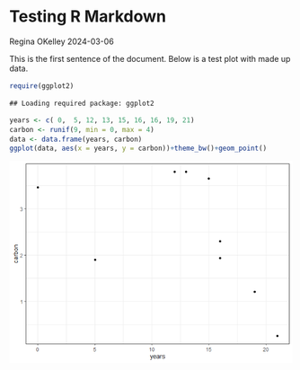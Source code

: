 Testing R Markdown
================
Regina OKelley
2024-03-06

This is the first sentence of the document. Below is a test plot with
made up data.

``` r
require(ggplot2)
```

    ## Loading required package: ggplot2

``` r
years <- c( 0,  5, 12, 13, 15, 16, 16, 19, 21)
carbon <- runif(9, min = 0, max = 4)
data <- data.frame(years, carbon)
ggplot(data, aes(x = years, y = carbon))+theme_bw()+geom_point()
```

![](testing_r_markdown_files/figure-gfm/unnamed-chunk-1-1.png)<!-- -->
